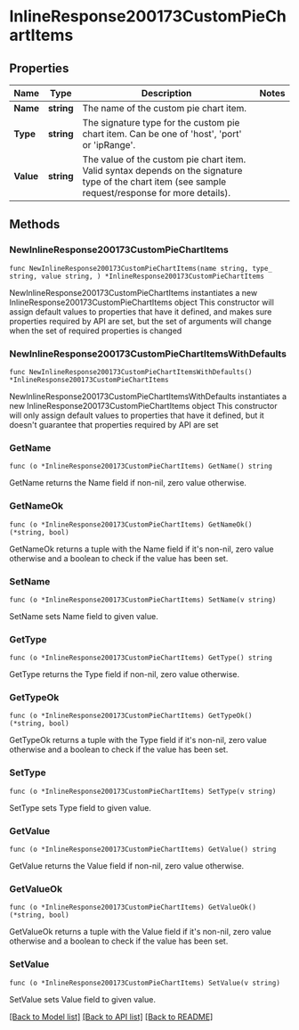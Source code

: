 # InlineResponse200173CustomPieChartItems

## Properties

Name | Type | Description | Notes
------------ | ------------- | ------------- | -------------
**Name** | **string** | The name of the custom pie chart item. | 
**Type** | **string** |     The signature type for the custom pie chart item. Can be one of &#39;host&#39;, &#39;port&#39; or &#39;ipRange&#39;.  | 
**Value** | **string** |     The value of the custom pie chart item. Valid syntax depends on the signature type of the chart item     (see sample request/response for more details).  | 

## Methods

### NewInlineResponse200173CustomPieChartItems

`func NewInlineResponse200173CustomPieChartItems(name string, type_ string, value string, ) *InlineResponse200173CustomPieChartItems`

NewInlineResponse200173CustomPieChartItems instantiates a new InlineResponse200173CustomPieChartItems object
This constructor will assign default values to properties that have it defined,
and makes sure properties required by API are set, but the set of arguments
will change when the set of required properties is changed

### NewInlineResponse200173CustomPieChartItemsWithDefaults

`func NewInlineResponse200173CustomPieChartItemsWithDefaults() *InlineResponse200173CustomPieChartItems`

NewInlineResponse200173CustomPieChartItemsWithDefaults instantiates a new InlineResponse200173CustomPieChartItems object
This constructor will only assign default values to properties that have it defined,
but it doesn't guarantee that properties required by API are set

### GetName

`func (o *InlineResponse200173CustomPieChartItems) GetName() string`

GetName returns the Name field if non-nil, zero value otherwise.

### GetNameOk

`func (o *InlineResponse200173CustomPieChartItems) GetNameOk() (*string, bool)`

GetNameOk returns a tuple with the Name field if it's non-nil, zero value otherwise
and a boolean to check if the value has been set.

### SetName

`func (o *InlineResponse200173CustomPieChartItems) SetName(v string)`

SetName sets Name field to given value.


### GetType

`func (o *InlineResponse200173CustomPieChartItems) GetType() string`

GetType returns the Type field if non-nil, zero value otherwise.

### GetTypeOk

`func (o *InlineResponse200173CustomPieChartItems) GetTypeOk() (*string, bool)`

GetTypeOk returns a tuple with the Type field if it's non-nil, zero value otherwise
and a boolean to check if the value has been set.

### SetType

`func (o *InlineResponse200173CustomPieChartItems) SetType(v string)`

SetType sets Type field to given value.


### GetValue

`func (o *InlineResponse200173CustomPieChartItems) GetValue() string`

GetValue returns the Value field if non-nil, zero value otherwise.

### GetValueOk

`func (o *InlineResponse200173CustomPieChartItems) GetValueOk() (*string, bool)`

GetValueOk returns a tuple with the Value field if it's non-nil, zero value otherwise
and a boolean to check if the value has been set.

### SetValue

`func (o *InlineResponse200173CustomPieChartItems) SetValue(v string)`

SetValue sets Value field to given value.



[[Back to Model list]](../README.md#documentation-for-models) [[Back to API list]](../README.md#documentation-for-api-endpoints) [[Back to README]](../README.md)


